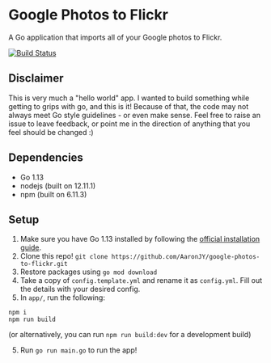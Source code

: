 # Google Photos to Flickr
A Go application that imports all of your Google photos to Flickr.

[![Build Status](https://travis-ci.org/AaronJY/google-photos-to-flickr.svg?branch=master)](https://travis-ci.org/AaronJY/google-photos-to-flickr)

## Disclaimer
This is very much a "hello world" app. I wanted to build something while getting to grips with go, and this is it! Because of that, the code may not always meet Go style guidelines - or even make sense. Feel free to raise an issue to leave feedback, or point me in the direction of anything that you feel should be changed :)

## Dependencies
- Go 1.13
- nodejs (built on 12.11.1)
- npm (built on 6.11.3)

## Setup
1. Make sure you have Go 1.13 installed by following the [official installation guide](https://golang.org/doc/install).
2. Clone this repo!
`git clone https://github.com/AaronJY/google-photos-to-flickr.git`
3. Restore packages using `go mod download`
4. Take a copy of `config.template.yml` and rename it as `config.yml`. Fill out the details with your desired config.
5. In `app/`, run the following:

```
npm i
npm run build
```

(or alternatively, you can run `npm run build:dev` for a development build)

5. Run `go run main.go` to run the app!
